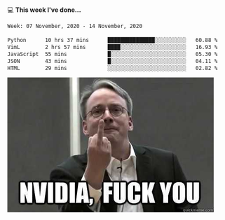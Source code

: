 💻 **This week I've done...**

<!--START_SECTION:waka-->
```text
Week: 07 November, 2020 - 14 November, 2020

Python      10 hrs 37 mins      ███████████████░░░░░░░░░░   60.88 % 
VimL        2 hrs 57 mins       ████░░░░░░░░░░░░░░░░░░░░░   16.93 % 
JavaScript  55 mins             █░░░░░░░░░░░░░░░░░░░░░░░░   05.30 % 
JSON        43 mins             █░░░░░░░░░░░░░░░░░░░░░░░░   04.11 % 
HTML        29 mins             ░░░░░░░░░░░░░░░░░░░░░░░░░   02.82 %
```
<!--END_SECTION:waka-->

![welcome](image/welcome.jpg)

